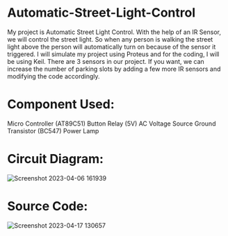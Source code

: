 # Automatic-Street-Light-Control
My project is Automatic Street Light Control. With the help of an IR Sensor, we will control the street light. So when any person is walking the street light above the person will automatically turn on because of the sensor it triggered. I will simulate my project using Proteus and for the coding, I will be using Keil.
There are 3 sensors in our project. If you want, we can increase the number of parking slots by adding a few more IR sensors and modifying the code accordingly.

# Component Used:
Micro Controller (AT89C51)
Button
Relay (5V)
AC Voltage Source
Ground
Transistor (BC547)
Power
Lamp

# Circuit Diagram:
![Screenshot 2023-04-06 161939](https://user-images.githubusercontent.com/43111400/232416091-6a680bde-8733-445b-af67-ff38c737b746.png)

# Source Code:
![Screenshot 2023-04-17 130657](https://user-images.githubusercontent.com/43111400/232417049-94046033-1be4-4e20-8f70-3ad27d0d5396.png)


